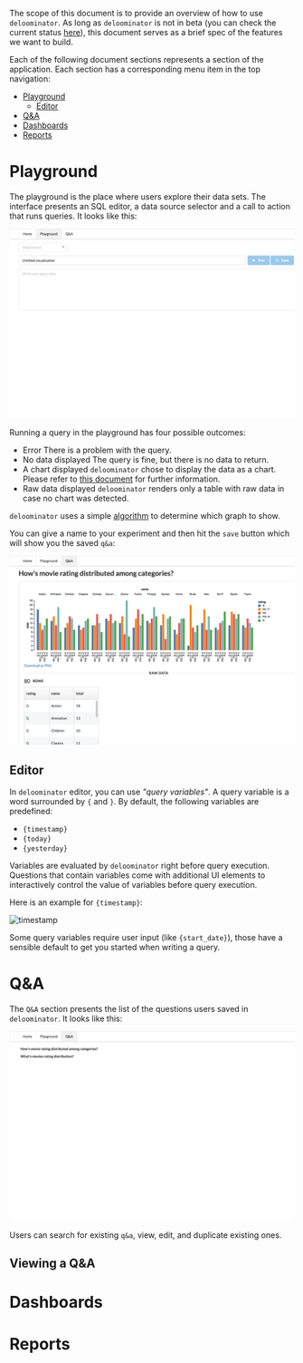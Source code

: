 The scope of this document is to provide an overview of how to use
`deloominator`. As long as `deloominator` is not in beta (you can check the
current status
[here](https://github.com/lucapette/deloominator/milestones?direction=desc&sort=completeness&state=open)),
this document serves as a brief spec of the features we want to build.

Each of the following document sections represents a section of the
application. Each section has a corresponding menu item in the top navigation:

- [Playground](#playground)
  - [Editor](#editor)
- [Q&A](#q&a)
- [Dashboards](#dashboards)
- [Reports](#reports)

# Playground

The playground is the place where users explore their data sets. The interface
presents an SQL editor, a data source selector and a call to action that runs
queries. It looks like this:

![playground](/docs/img/playground.png)

Running a query in the playground has four possible outcomes:

- Error
  There is a problem with the query.
- No data displayed
  The query is fine, but there is no data to return.
- A chart displayed
  `deloominator` chose to display the data as a chart. Please refer to [this
  document](/docs/charts.md) for further information.
- Raw data displayed `deloominator`
  renders only a table with raw data in case no chart was detected.

`deloominator` uses a simple [algorithm](/docs/charts.md#algorithm) to determine
which graph to show.

You can give a name to your experiment and then hit the `save` button which will
show you the saved `q&a`:

![save q&a](/docs/img/question.png)

## Editor

In `deloominator` editor, you can use _"query variables"_. A query variable is a
word surrounded by `{` and `}`. By default, the following variables are
predefined:

- `{timestamp}`
- `{today}`
- `{yesterday}`

Variables are evaluated by `deloominator` right before query execution.
Questions that contain variables come with additional UI elements to
interactively control the value of variables before query execution.

Here is an example for `{timestamp}`:

![timestamp](/docs/img/timestamp.png)

Some query variables require user input (like `{start_date}`), those have a
sensible default to get you started when writing a query.

# Q&A

The `Q&A` section presents the list of the questions users saved in
`deloominator`. It looks like this:

![q&as](/docs/img/questions.png)

Users can search for existing `q&a`, view, edit, and duplicate existing ones.

## Viewing a Q&A

# Dashboards

# Reports
